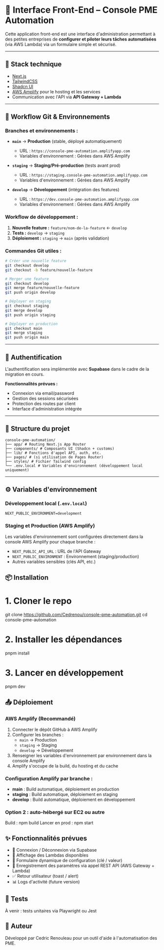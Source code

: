 # 🧩 Interface Front-End – Console PME Automation

Cette application front-end est une interface d'administration permettant à des petites entreprises de **configurer et piloter leurs tâches automatisées** (via AWS Lambda) via un formulaire simple et sécurisé.

---

## 🚀 Stack technique

- [Next.js](https://nextjs.org/)
- [TailwindCSS](https://tailwindcss.com/)
- [Shadcn UI](https://ui.shadcn.com/)
- [AWS Amplify](https://docs.amplify.aws/) pour le hosting et les services
- Communication avec l'API via **API Gateway + Lambda**

---

## 🌿 Workflow Git & Environnements

### **Branches et environnements :**

- **`main`** → **Production** (stable, déployé automatiquement)
  - URL : `https://console-pme-automation.amplifyapp.com`
  - Variables d'environnement : Gérées dans AWS Amplify
  
- **`staging`** → **Staging/Pré-production** (tests avant prod)
  - URL : `https://staging.console-pme-automation.amplifyapp.com`
  - Variables d'environnement : Gérées dans AWS Amplify
  
- **`develop`** → **Développement** (intégration des features)
  - URL : `https://dev.console-pme-automation.amplifyapp.com`
  - Variables d'environnement : Gérées dans AWS Amplify

### **Workflow de développement :**

1. **Nouvelle feature :** `feature/nom-de-la-feature` ← `develop`
2. **Tests :** `develop` → `staging`
3. **Déploiement :** `staging` → `main` (après validation)

### **Commandes Git utiles :**

```bash
# Créer une nouvelle feature
git checkout develop
git checkout -b feature/nouvelle-feature

# Merger une feature
git checkout develop
git merge feature/nouvelle-feature
git push origin develop

# Déployer en staging
git checkout staging
git merge develop
git push origin staging

# Déployer en production
git checkout main
git merge staging
git push origin main
```

---

## 🔐 Authentification

L'authentification sera implémentée avec **Supabase** dans le cadre de la migration en cours.

**Fonctionnalités prévues :**
- Connexion via email/password
- Gestion des sessions sécurisées
- Protection des routes par client
- Interface d'administration intégrée

---

## 📂 Structure du projet

```
console-pme-automation/
├── app/ # Routing Next.js App Router
├── components/ # Composants UI (Shadcn + customs)
├── lib/ # Fonctions d'appel API, auth, etc.
├── pages/ # (si utilisation de Pages Router)
├── styles/ # Fichier Tailwind config
└── .env.local # Variables d'environnement (développement local uniquement)
```

---

## ⚙️ Variables d'environnement

### **Développement local (`.env.local`)**
```env
NEXT_PUBLIC_ENVIRONMENT=development
```

### **Staging et Production (AWS Amplify)**
Les variables d'environnement sont configurées directement dans la console AWS Amplify pour chaque branche :
- `NEXT_PUBLIC_API_URL` : URL de l'API Gateway
- `NEXT_PUBLIC_ENVIRONMENT` : Environnement (staging/production)
- Autres variables sensibles (clés API, etc.)

## 📦 Installation

# 1. Cloner le repo
git clone https://github.com/Cedrenou/console-pme-automation.git
cd console-pme-automation

# 2. Installer les dépendances
pnpm install

# 3. Lancer en développement
pnpm dev

## 📤 Déploiement

### **AWS Amplify (Recommandé)**
1. Connecter le dépôt GitHub à AWS Amplify
2. Configurer les branches :
   - `main` → Production
   - `staging` → Staging  
   - `develop` → Développement
3. Renseigner les variables d'environnement par environnement dans la console Amplify
4. Amplify s'occupe de la build, du hosting et du cache

### **Configuration Amplify par branche :**
- **main** : Build automatique, déploiement en production
- **staging** : Build automatique, déploiement en staging
- **develop** : Build automatique, déploiement en développement

### **Option 2 : auto-hébergé sur EC2 ou autre**
Build : npm build
Lancer en prod : npm start

## ✨ Fonctionnalités prévues

- 🔐 Connexion / Déconnexion via Supabase
- 📄 Affichage des Lambdas disponibles
- 📝 Formulaire dynamique de configuration (clé / valeur)
- 💾 Enregistrement des paramètres via appel REST API (AWS Gateway + Lambda)
- ✅ Retour utilisateur (toast / alert)
- 📊 Logs d'activité (future version)

## 🧪 Tests
À venir : tests unitaires via Playwright ou Jest

## 🧠 Auteur
Développé par Cedric Renouleau pour un outil d'aide à l'automatisation des PME.
